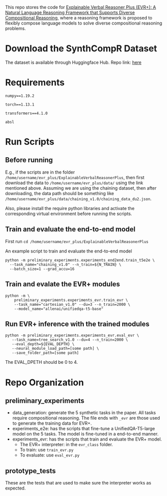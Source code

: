 This repo stores the code for [Explainable Verbal Reasoner Plus (EVR+): A Natural Language Reasoning Framework that Supports Diverse Compositional Reasoning](https://arxiv.org/abs/2305.00061), where a reasoning framework is proposed to flexibly compose language models to solve diverse compositional reasoning problems. 

# Download the SynthCompR Dataset
The dataset is available through Huggingface Hub. Repo link: [here](https://huggingface.co/datasets/zhengzhongliang/SynthCompR/tree/main)

# Requirements
`numpy==1.19.2`

`torch==1.13.1`

`transformers==4.1.0`

`absl`

# Run Scripts
## Before running
E.g., if the scripts are in the folder `/home/username/evr_plus/ExplainableVerbalReasonerPlus`, then first download the data to `/home/username/evr_plus/data/` using the link mentioned above. Assuming we are using the chaining dataset, then after downloading, the data path should be something like `/home/username/evr_plus/data/chaining_v1.0/chaining_data_du2.json`.

Also, please install the require python libraries and activate the corresponding virtual environment before running the scripts.

## Train and evaluate the end-to-end model
First run
`cd /home/username/evr_plus/ExplainableVerbalReasonerPlus`

An example script to train and evaluate the end-to-end model
```
python -m preliminary_experiments.experiments_end2end.train_t5e2e \
  --task_name="chaining_v1.0" --n_train=${N_TRAIN} \
  --batch_size=1 --grad_accu=16
```

## Train and evalate the EVR+ modules
```
python -m \
    preliminary_experiments.experiments_evr.train_evr \
    --task_name="cartesian_v1.0" --du=3 --n_train=2000 \
    --model_name="allenai/unifiedqa-t5-base"
```

## Run EVR+ inference with the trained modules
```
python -m preliminary_experiments.experiments_evr.eval_evr \
   --task_name=tree_search_v1.0 --du=4 --n_train=2000 \
   --eval_depth=${EVAL_DEPTH} \
   --neural_module_load_path=[some path] \
   --save_folder_path=[some path]
```
The EVAL_DPETH should be 0 to 4.

# Repo Organization
## preliminary_experiments
 + data_generation: generate the 5 synthetic tasks in the paper. All tasks require compositional reasoning. The file ends with `_evr` are those used to generate the training data for EVR+.
 + experiments_e2e: has the scripts that fine-tune a UnifiedQA-T5-large model on the 5 tasks. The model is fine-tuned in a end-to-end manner.
 + experiments_evr: has the scripts that train and evaluate the EVR+ model.
   + The EVR+ interpreter: in the `evr_class` folder.
   + To train: use `train_evr.py`
   + To evaluate: use `eval_evr.py`

## prototype_tests
These are the tests that are used to make sure the interpreter works as expected. 
